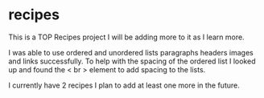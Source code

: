 # recipes
This is a TOP Recipes project I will be adding more to it as I learn more.

I was able to use ordered and unordered lists paragraphs headers images and links successfully.
To help with the spacing of the ordered list I looked up and found the < br > element to add spacing to the lists.

I currently have 2 recipes I plan to add at least one more in the future. 
